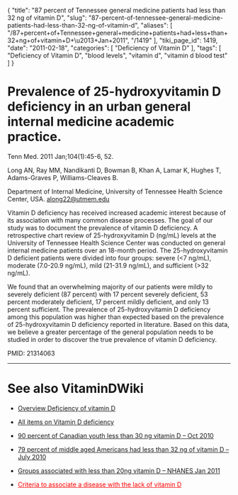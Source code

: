 {
    "title": "87 percent of Tennessee general medicine patients had less than 32 ng of vitamin D",
    "slug": "87-percent-of-tennessee-general-medicine-patients-had-less-than-32-ng-of-vitamin-d",
    "aliases": [
        "/87+percent+of+Tennessee+general+medicine+patients+had+less+than+32+ng+of+vitamin+D+\u2013+Jan+2011",
        "/1419"
    ],
    "tiki_page_id": 1419,
    "date": "2011-02-18",
    "categories": [
        "Deficiency of Vitamin D"
    ],
    "tags": [
        "Deficiency of Vitamin D",
        "blood levels",
        "vitamin d",
        "vitamin d blood test"
    ]
}


# Prevalence of 25-hydroxyvitamin D deficiency in an urban general internal medicine academic practice.

Tenn Med. 2011 Jan;104(1):45-6, 52.

Long AN, Ray MM, Nandikanti D, Bowman B, Khan A, Lamar K, Hughes T, Adams-Graves P, Williams-Cleaves B.

Department of Internal Medicine, University of Tennessee Health Science Center, USA. along22@utmem.edu

Vitamin D deficiency has received increased academic interest because of its association with many common disease processes. The goal of our study was to document the prevalence of vitamin D deficiency. A retrospective chart review of 25-hydroxyvitamin D (ng/mL) levels at the University of Tennessee Health Science Center was conducted on general internal medicine patients over an 18-month period. The 25-hydroxyvitamin D deficient patients were divided into four groups: severe (<7 ng/mL), moderate (7.0-20.9 ng/mL), mild (21-31.9 ng/mL), and sufficient (>32 ng/mL). 

We found that an overwhelming majority of our patients were mildly to severely deficient (87 percent) with 17 percent severely deficient, 53 percent moderately deficient, 17 percent mildly deficient, and only 13 percent sufficient. The prevalence of 25-hydroxyvitamin D deficiency among this population was higher than expected based on the prevalence of 25-hydroxyvitamin D deficiency reported in literature. Based on this data, we believe a greater percentage of the general population needs to be studied in order to discover the true prevalence of vitamin D deficiency.

PMID: 21314063 

- - - - - - - 

# See also VitaminDWiki

* [Overview Deficiency of vitamin D](/posts/overview-deficiency-of-vitamin-d)

* [All items on Vitamin D deficiency](https://www.VitaminDWiki.com/tiki-browse_categories.php?parentId=3&sort_mode=created_desc)

* [90 percent of Canadian youth less than 30 ng vitamin D – Oct 2010](/posts/90-percent-of-canadian-youth-less-than-30-ng-vitamin-d)

* [79 percent of middle aged Americans had less than 32 ng of vitamin D – July 2010](/posts/79-percent-of-middle-aged-americans-had-less-than-32-ng-of-vitamin-d)

* [Groups associated with less than 20ng vitamin D – NHANES Jan 2011](/posts/groups-associated-with-less-than-20ng-vitamin-d-nhanes)

* <a href="/posts/criteria-to-associate-a-disease-with-the-lack-of-vitamin-d" style="color: red; text-decoration: underline;" title="This link has an unknown page_id: 597">Criteria to associate a disease with the lack of vitamin D</a>